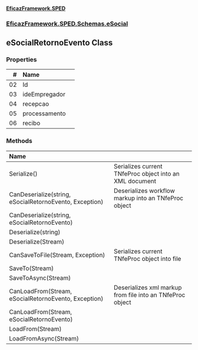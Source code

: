 #### [EficazFramework.SPED](EficazFrameworkSPED.md 'EficazFramework SPED')
### [EficazFramework.SPED.Schemas.eSocial](EficazFramework.SPED.Schemas.eSocial.md 'EficazFramework.SPED.Schemas.eSocial')

## eSocialRetornoEvento Class
### Properties

| # | Name | |
| ---: | :--- | :--- |
| 02 | Id |  |
| 03 | ideEmpregador |  |
| 04 | recepcao |  |
| 05 | processamento |  |
| 06 | recibo |  |
### Methods

| Name | |
| :--- | :--- |
| Serialize() | Serializes current TNfeProc object into an XML document |
| CanDeserialize(string, eSocialRetornoEvento, Exception) | Deserializes workflow markup into an TNfeProc object |
| CanDeserialize(string, eSocialRetornoEvento) |  |
| Deserialize(string) |  |
| Deserialize(Stream) |  |
| CanSaveToFile(Stream, Exception) | Serializes current TNfeProc object into file |
| SaveTo(Stream) |  |
| SaveToAsync(Stream) |  |
| CanLoadFrom(Stream, eSocialRetornoEvento, Exception) | Deserializes xml markup from file into an TNfeProc object |
| CanLoadFrom(Stream, eSocialRetornoEvento) |  |
| LoadFrom(Stream) |  |
| LoadFromAsync(Stream) |  |
